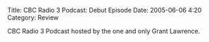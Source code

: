 Title: CBC Radio 3 Podcast: Debut Episode
Date: 2005-06-06 4:20
Category: Review

CBC Radio 3 Podcast hosted by the one and only Grant Lawrence.
